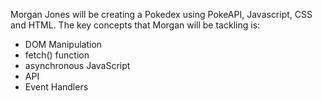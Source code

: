 Morgan Jones will be creating a Pokedex using PokeAPI, Javascript, CSS and HTML. The key concepts that 
Morgan will be tackling is: 

- DOM Manipulation
- fetch() function
- asynchronous JavaScript
- API
- Event Handlers

